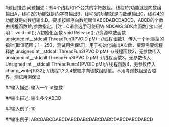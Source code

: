 #题目描述
    问题描述：有4个线程和1个公共的字符数组。线程1的功能就是向数组输出A，线程2的功能就是向字符输出B，线程3的功能就是向数组输出C，线程4的功能就是向数组输出D。要求按顺序向数组赋值ABCDABCDABCD，ABCD的个数由线程函数1的参数指定。[注：C语言选手可使用WINDOWS SDK库函数]
    接口说明：
    void init();  //初始化函数
    void Release(); //资源释放函数
    unsignedint__stdcall ThreadFun1(PVOID pM)  ; //线程函数1，传入一个int类型的指针[取值范围：1 – 250，测试用例保证]，用于初始化输出A次数，资源需要线程释放
    unsignedint__stdcall ThreadFun2(PVOID pM)  ;//线程函数2，无参数传入
    unsignedint__stdcall ThreadFun3(PVOID pM)  ;//线程函数3，无参数传入
    Unsigned int __stdcall ThreadFunc4(PVOID pM);//线程函数4，无参数传入
    char  g_write[1032]; //线程1,2,3,4按顺序向该数组赋值。不用考虑数组是否越界，测试用例保证

##输入描述:
    输入一个int整数

##输出描述:
    输出多个ABCD

##输入例子:
    10

##输出例子:
    ABCDABCDABCDABCDABCDABCDABCDABCDABCDABCD